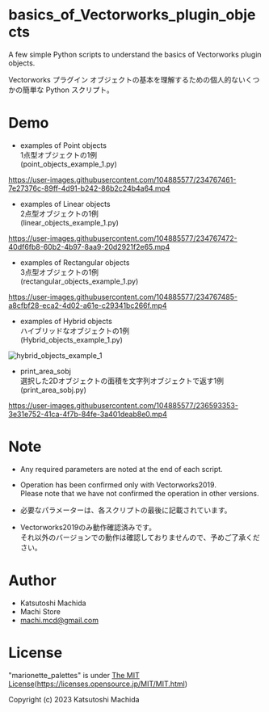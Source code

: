 # basics_of_Vectorworks_plugin_objects
A few simple Python scripts to understand the basics of Vectorworks plugin objects.

Vectorworks プラグイン オブジェクトの基本を理解するための個人的ないくつかの簡単な Python スクリプト。

# Demo
- examples of Point objects    
1点型オブジェクトの1例    
(point_objects_example_1.py)

https://user-images.githubusercontent.com/104885577/234767461-7e27376c-89ff-4d91-b242-86b2c24b4a64.mp4


- examples of Linear objects    
2点型オブジェクトの1例    
(linear_objects_example_1.py)

https://user-images.githubusercontent.com/104885577/234767472-40df6fb8-60b2-4b97-8aa9-20d2921f2e65.mp4


- examples of Rectangular objects    
3点型オブジェクトの1例    
(rectangular_objects_example_1.py)

https://user-images.githubusercontent.com/104885577/234767485-a8cfbf28-eca2-4d02-a61e-c29341bc266f.mp4


- examples of Hybrid objects    
ハイブリッドなオブジェクトの1例    
(Hybrid_objects_example_1.py)

![hybrid_objects_example_1](https://user-images.githubusercontent.com/104885577/234775298-33e7415d-960e-4091-a2ae-b37370a15b9d.png)


- print_area_sobj    
選択した2Dオブジェクトの面積を文字列オブジェクトで返す1例    
(print_area_sobj.py)


https://user-images.githubusercontent.com/104885577/236593353-3e31e752-41ca-4f7b-84fe-3a401deab8e0.mp4



# Note

- Any required parameters are noted at the end of each script.    
- Operation has been confirmed only with Vectorworks2019.    
Please note that we have not confirmed the operation in other versions.

- 必要なパラメーターは、各スクリプトの最後に記載されています。    
- Vectorworks2019のみ動作確認済みです。    
それ以外のバージョンでの動作は確認しておりませんので、予めご了承ください。


# Author

* Katsutoshi Machida
* Machi Store
* machi.mcd@gmail.com


# License

"marionette_palettes" is under [The MIT License](https://opensource.org/licenses/mit-license.php)(https://licenses.opensource.jp/MIT/MIT.html)

Copyright (c) 2023 Katsutoshi Machida
